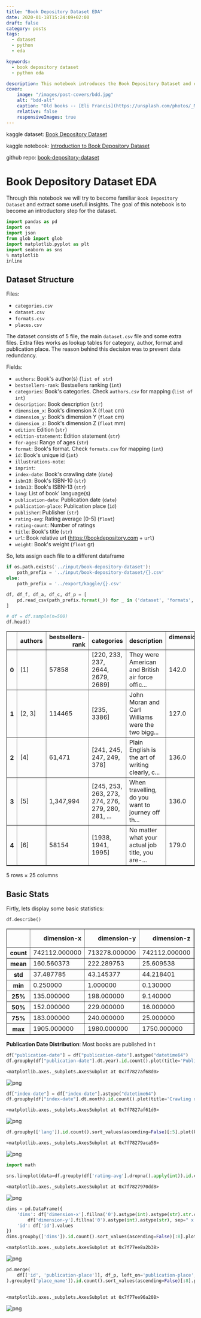 ```yaml
---
title: "Book Depository Dataset EDA"
date: 2020-01-18T15:24:09+02:00
draft: false
category: posts
tags:
  - dataset
  - python
  - eda

keywords:
  - book depository dataset
  - python eda

description: This notebook introduces the Book Depository Dataset and extracts some useful insights.
cover:
    image: "/images/post-covers/bdd.jpg"
    alt: "bdd-alt"
    caption: "Old books -- [Eli Francis](https://unsplash.com/photos/_M-DrbiNFa4)"
    relative: false
    responsiveImages: true
---
```


kaggle dataset: [Book Depository Dataset](https://www.kaggle.com/sp1thas/book-depository-dataset)

kaggle
notebook: [Introduction to Book Depository Dataset](https://www.kaggle.com/sp1thas/introduction-to-book-depository-dataset)

github repo: [book-depository-dataset](https://github.com/sp1thas/book-depository-dataset)

# Book Depository Dataset EDA

Through this notebook we will try to become familiar `Book Depository Dataset` and extract some usefull insights. The
goal of this notebook is to become an introductory step for the dataset.

```python
import pandas as pd
import os
import json
from glob import glob
import matplotlib.pyplot as plt
import seaborn as sns
% matplotlib
inline
```

## Dataset Structure

Files:

- `categories.csv`
- `dataset.csv`
- `formats.csv`
- `places.csv`

The dataset consists of 5 file, the main `dataset.csv` file and some extra files. Extra files works as lookup tables for
category, author, format and publication place. The reason behind this decision was to prevent data redundancy.

Fields:

* `authors`: Book's author(s) (`list of str`)
* `bestsellers-rank`: Bestsellers ranking (`int`)
* `categories`: Book's categories. Check `authors.csv` for mapping (`list of int`)
* `description`: Book description (`str`)
* `dimension_x`: Book's dimension X (`float` cm)
* `dimension_y`: Book's dimension Y (`float` cm)
* `dimension_z`: Book's dimension Z (`float` mm)
* `edition`: Edition (`str`)
* `edition-statement`: Edition statement (`str`)
* `for-ages`: Range of ages (`str`)
* `format`: Book's format. Check `formats.csv` for mapping (`int`)
* `id`: Book's unique id (`int`)
* `illustrations-note`:
* `imprint`:
* `index-date`: Book's crawling date (`date`)
* `isbn10`: Book's ISBN-10 (`str`)
* `isbn13`: Book's ISBN-13 (`str`)
* `lang`: List of book' language(s)
* `publication-date`: Publication date (`date`)
* `publication-place`: Publication place (`id`)
* `publisher`: Publisher (`str`)
* `rating-avg`: Rating average [0-5] (`float`)
* `rating-count`: Number of ratings
* `title`: Book's title (`str`)
* `url`: Book relative url (https://bookdepository.com + `url`)
* `weight`: Book's weight (`float` gr)

So, lets assign each file to a different dataframe

```python
if os.path.exists('../input/book-depository-dataset'):
    path_prefix = '../input/book-depository-dataset/{}.csv'
else:
    path_prefix = '../export/kaggle/{}.csv'

df, df_f, df_a, df_c, df_p = [
    pd.read_csv(path_prefix.format(_)) for _ in ('dataset', 'formats', 'authors', 'categories', 'places')
]
```

```python
# df = df.sample(n=500)
df.head()
```

<div>
<style scoped>
    .dataframe tbody tr th:only-of-type {
        vertical-align: middle;
    }

    .dataframe tbody tr th {
        vertical-align: top;
    }

    .dataframe thead th {
        text-align: right;
    }

</style>
<table border="1" class="dataframe">
  <thead>
    <tr style="text-align: right;">
      <th></th>
      <th>authors</th>
      <th>bestsellers-rank</th>
      <th>categories</th>
      <th>description</th>
      <th>dimension-x</th>
      <th>dimension-y</th>
      <th>dimension-z</th>
      <th>edition</th>
      <th>edition-statement</th>
      <th>for-ages</th>
      <th>...</th>
      <th>isbn10</th>
      <th>isbn13</th>
      <th>lang</th>
      <th>publication-date</th>
      <th>publication-place</th>
      <th>rating-avg</th>
      <th>rating-count</th>
      <th>title</th>
      <th>url</th>
      <th>weight</th>
    </tr>
  </thead>
  <tbody>
    <tr>
      <th>0</th>
      <td>[1]</td>
      <td>57858</td>
      <td>[220, 233, 237, 2644, 2679, 2689]</td>
      <td>They were American and British air force offic...</td>
      <td>142.0</td>
      <td>211.0</td>
      <td>20.0</td>
      <td>NaN</td>
      <td>Reissue</td>
      <td>NaN</td>
      <td>...</td>
      <td>393325792</td>
      <td>9.780393e+12</td>
      <td>en</td>
      <td>2004-08-17</td>
      <td>1.0</td>
      <td>4.24</td>
      <td>6688.0</td>
      <td>The Great Escape</td>
      <td>/Great-Escape-Paul-Brickhill/9780393325799</td>
      <td>243.00</td>
    </tr>
    <tr>
      <th>1</th>
      <td>[2, 3]</td>
      <td>114465</td>
      <td>[235, 3386]</td>
      <td>John Moran and Carl Williams were the two bigg...</td>
      <td>127.0</td>
      <td>203.2</td>
      <td>25.4</td>
      <td>NaN</td>
      <td>NaN</td>
      <td>NaN</td>
      <td>...</td>
      <td>184454737X</td>
      <td>9.781845e+12</td>
      <td>en</td>
      <td>2009-03-13</td>
      <td>2.0</td>
      <td>3.59</td>
      <td>291.0</td>
      <td>Underbelly : The Gangland War</td>
      <td>/Underbelly-Andrew-Rule/9781844547371</td>
      <td>285.76</td>
    </tr>
    <tr>
      <th>2</th>
      <td>[4]</td>
      <td>61,471</td>
      <td>[241, 245, 247, 249, 378]</td>
      <td>Plain English is the art of writing clearly, c...</td>
      <td>136.0</td>
      <td>195.0</td>
      <td>16.0</td>
      <td>Revised</td>
      <td>4th Revised edition</td>
      <td>NaN</td>
      <td>...</td>
      <td>199669171</td>
      <td>9.780200e+12</td>
      <td>en</td>
      <td>2013-09-15</td>
      <td>3.0</td>
      <td>4.18</td>
      <td>128.0</td>
      <td>Oxford Guide to Plain English</td>
      <td>/Oxford-Guide-Plain-English-Martin-Cutts/97801...</td>
      <td>338.00</td>
    </tr>
    <tr>
      <th>3</th>
      <td>[5]</td>
      <td>1,347,994</td>
      <td>[245, 253, 263, 273, 274, 276, 279, 280, 281, ...</td>
      <td>When travelling, do you want to journey off th...</td>
      <td>136.0</td>
      <td>190.0</td>
      <td>33.0</td>
      <td>Unabridged</td>
      <td>Unabridged edition</td>
      <td>NaN</td>
      <td>...</td>
      <td>1444185497</td>
      <td>9.781444e+12</td>
      <td>en</td>
      <td>2014-12-03</td>
      <td>2.0</td>
      <td>NaN</td>
      <td>NaN</td>
      <td>Get Talking and Keep Talking Portuguese Total ...</td>
      <td>/Get-Talking-Keep-Talking-Portuguese-Total-Aud...</td>
      <td>156.00</td>
    </tr>
    <tr>
      <th>4</th>
      <td>[6]</td>
      <td>58154</td>
      <td>[1938, 1941, 1995]</td>
      <td>No matter what your actual job title, you are-...</td>
      <td>179.0</td>
      <td>229.0</td>
      <td>18.0</td>
      <td>NaN</td>
      <td>NaN</td>
      <td>NaN</td>
      <td>...</td>
      <td>321934075</td>
      <td>9.780322e+12</td>
      <td>en</td>
      <td>2016-02-28</td>
      <td>4.0</td>
      <td>4.30</td>
      <td>212.0</td>
      <td>The Truthful Art : Data, Charts, and Maps for ...</td>
      <td>/Truthful-Art-Alberto-Cairo/9780321934079</td>
      <td>732.00</td>
    </tr>
  </tbody>
</table>
<p>5 rows × 25 columns</p>
</div>

## Basic Stats

Firtly, lets display some basic statistics:

```python
df.describe()
```

<div>
<style scoped>
    .dataframe tbody tr th:only-of-type {
        vertical-align: middle;
    }

    .dataframe tbody tr th {
        vertical-align: top;
    }

    .dataframe thead th {
        text-align: right;
    }

</style>
<table border="1" class="dataframe">
  <thead>
    <tr style="text-align: right;">
      <th></th>
      <th>dimension-x</th>
      <th>dimension-y</th>
      <th>dimension-z</th>
      <th>id</th>
      <th>isbn13</th>
      <th>publication-place</th>
      <th>rating-avg</th>
      <th>rating-count</th>
      <th>weight</th>
    </tr>
  </thead>
  <tbody>
    <tr>
      <th>count</th>
      <td>742112.000000</td>
      <td>713278.000000</td>
      <td>742112.000000</td>
      <td>7.790050e+05</td>
      <td>7.658780e+05</td>
      <td>556846.000000</td>
      <td>502381.000000</td>
      <td>5.023810e+05</td>
      <td>714289.000000</td>
    </tr>
    <tr>
      <th>mean</th>
      <td>160.560373</td>
      <td>222.289753</td>
      <td>25.609538</td>
      <td>9.781553e+12</td>
      <td>9.781559e+12</td>
      <td>247.989972</td>
      <td>3.932002</td>
      <td>1.187949e+04</td>
      <td>444.768939</td>
    </tr>
    <tr>
      <th>std</th>
      <td>37.487785</td>
      <td>43.145377</td>
      <td>44.218401</td>
      <td>1.563374e+09</td>
      <td>1.565216e+09</td>
      <td>643.253808</td>
      <td>0.530740</td>
      <td>1.174093e+05</td>
      <td>610.212039</td>
    </tr>
    <tr>
      <th>min</th>
      <td>0.250000</td>
      <td>1.000000</td>
      <td>0.130000</td>
      <td>9.771131e+12</td>
      <td>9.780000e+12</td>
      <td>1.000000</td>
      <td>1.000000</td>
      <td>1.000000e+00</td>
      <td>15.000000</td>
    </tr>
    <tr>
      <th>25%</th>
      <td>135.000000</td>
      <td>198.000000</td>
      <td>9.140000</td>
      <td>9.780764e+12</td>
      <td>9.780772e+12</td>
      <td>2.000000</td>
      <td>3.690000</td>
      <td>6.000000e+00</td>
      <td>172.370000</td>
    </tr>
    <tr>
      <th>50%</th>
      <td>152.000000</td>
      <td>229.000000</td>
      <td>16.000000</td>
      <td>9.781473e+12</td>
      <td>9.781475e+12</td>
      <td>8.000000</td>
      <td>4.000000</td>
      <td>5.200000e+01</td>
      <td>299.000000</td>
    </tr>
    <tr>
      <th>75%</th>
      <td>183.000000</td>
      <td>240.000000</td>
      <td>25.000000</td>
      <td>9.781723e+12</td>
      <td>9.781724e+12</td>
      <td>178.000000</td>
      <td>4.220000</td>
      <td>6.880000e+02</td>
      <td>521.630000</td>
    </tr>
    <tr>
      <th>max</th>
      <td>1905.000000</td>
      <td>1980.000000</td>
      <td>1750.000000</td>
      <td>9.798485e+12</td>
      <td>9.798389e+12</td>
      <td>5501.000000</td>
      <td>5.000000</td>
      <td>5.870281e+06</td>
      <td>90717.530000</td>
    </tr>
  </tbody>
</table>
</div>


**Publication Date Distribution**:
Most books are published in t

```python
df["publication-date"] = df["publication-date"].astype("datetime64")
df.groupby(df["publication-date"].dt.year).id.count().plot(title='Publication date distribution')
```

    <matplotlib.axes._subplots.AxesSubplot at 0x7f7827af68d0>

![png](/introduction-to-book-depository-dataset_8_1.png)

```python
df["index-date"] = df["index-date"].astype("datetime64")
df.groupby(df["index-date"].dt.month).id.count().plot(title='Crawling date distribution')
```

    <matplotlib.axes._subplots.AxesSubplot at 0x7f7827af61d0>

![png](/introduction-to-book-depository-dataset_9_1.png)

```python
df.groupby(['lang']).id.count().sort_values(ascending=False)[:5].plot(kind='pie', title="Most common languages")
```

    <matplotlib.axes._subplots.AxesSubplot at 0x7f78279aca58>

![png](/introduction-to-book-depository-dataset_10_1.png)

```python
import math

sns.lineplot(data=df.groupby(df['rating-avg'].dropna().apply(int)).id.count().reset_index(), x='rating-avg', y='id')
```

    <matplotlib.axes._subplots.AxesSubplot at 0x7f7827970dd8>

![png](i/introduction-to-book-depository-dataset_11_1.png)

```python
dims = pd.DataFrame({
    'dims': df['dimension-x'].fillna('0').astype(int).astype(str).str.cat(
        df['dimension-y'].fillna('0').astype(int).astype(str), sep=" x ").replace('0 x 0', 'Unknown').values,
    'id': df['id'].values
})
dims.groupby(['dims']).id.count().sort_values(ascending=False)[:8].plot(kind='pie', title="Most common dimensions")
```

    <matplotlib.axes._subplots.AxesSubplot at 0x7f77ee8a2b38>

![png](/introduction-to-book-depository-dataset_12_1.png)

```python
pd.merge(
    df[['id', 'publication-place']], df_p, left_on='publication-place', right_on='place_id'
).groupby(['place_name']).id.count().sort_values(ascending=False)[:8].plot(kind='pie',
                                                                           title="Most common publication places")
```

    <matplotlib.axes._subplots.AxesSubplot at 0x7f77ee96a208>

![png](/introduction-to-book-depository-dataset_13_1.png)
    

